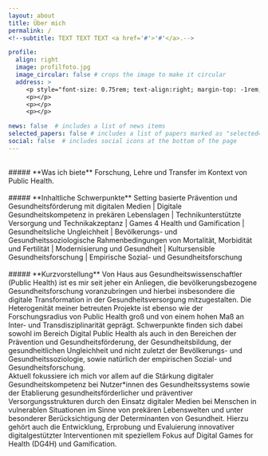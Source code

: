 ```yaml
---
layout: about
title: Über mich
permalink: /
<!--subtitle: TEXT TEXT TEXT <a href='#'>'#'</a>.-->

profile:
  align: right
  image: profilfoto.jpg
  image_circular: false # crops the image to make it circular
  address: >
     <p style="font-size: 0.75rem; text-align:right; margin-top: -1rem; margin-bottom: 0.5rem;"> © P. Pollmeier/FH Bielefeld </p>
     <p></p>
     <p></p>
     <p></p>

news: false  # includes a list of news items
selected_papers: false # includes a list of papers marked as "selected={true}"
social: false  # includes social icons at the bottom of the page
---
```

<br>
##### **Was ich biete**
Forschung, Lehre und Transfer im Kontext von Public Health.
<br>
<br>
##### **Inhaltliche Schwerpunkte**
Setting basierte Prävention und Gesundheitsförderung mit digitalen Medien | Digitale Gesundheitskompetenz in prekären Lebenslagen | Technikunterstützte Versorgung und Technikakzeptanz | Games 4 Health und Gamification | Gesundheitsliche Ungleichheit | Bevölkerungs- und Gesundheitssoziologische Rahmenbedingungen von Mortalität, Morbidität und Fertilität | Modernisierung und Gesundheit | Kultursensible Gesundheitsforschung | Empirische Sozial- und Gesundheitsforschung
<br>
<br>
##### **Kurzvorstellung**
Von Haus aus Gesundheitswissenschaftler (Public Health) ist es mir seit jeher ein Anliegen, die bevölkerungsbezogene Gesundheitsforschung voranzubringen und hierbei insbesondere die digitale Transformation in der Gesundheitsversorgung mitzugestalten. Die Heterogenität meiner betreuten Projekte ist ebenso wie der Forschungsradius von Public Health groß und von einem hohen Maß an Inter- und Transdisziplinarität geprägt. Schwerpunkte finden sich dabei sowohl im Bereich Digital Public Health als auch in den Bereichen der Prävention und Gesundheitsförderung, der Gesundheitsbildung, der gesundheitlichen Ungleichheit und nicht zuletzt der Bevölkerungs- und Gesundheitssoziologie, sowie natürlich der empirischen Sozial- und Gesundheitsforschung.
<br>
Aktuell fokussiere ich mich vor allem auf die Stärkung digitaler Gesundheitskompetenz bei Nutzer*innen des Gesundheitssystems sowie der Etablierung gesundheitsförderlicher und präventiver Versorgungsstrukturen durch den Einsatz digitaler Medien bei Menschen in vulnerablen Situationen im Sinne von prekären Lebenswelten und unter besonderer Berücksichtigung der Determinanten von Gesundheit. Hierzu gehört auch die Entwicklung, Erprobung und Evaluierung innovativer digitalgestützter Interventionen mit speziellem Fokus auf Digital Games for Health (DG4H) und Gamification.

<!-- Write your biography here. Tell the world about yourself. Link to your favorite [subreddit](http://reddit.com). You can put a picture in, too. The code is already in, just name your picture `prof_pic.jpg` and put it in the `img/` folder.

Put your address / P.O. box / other info right below your picture. You can also disable any these elements by editing `profile` property of the YAML header of your `_pages/about.md`. Edit `_bibliography/works.bib` and Jekyll will render your [publications page](/al-folio/publications/) automatically.

Link to your social media connections, too. This theme is set up to use [Font Awesome icons](http://fortawesome.github.io/Font-Awesome/) and [Academicons](https://jpswalsh.github.io/academicons/), like the ones below. Add your Facebook, Twitter, LinkedIn, Google Scholar, or just disable all of them. -->
